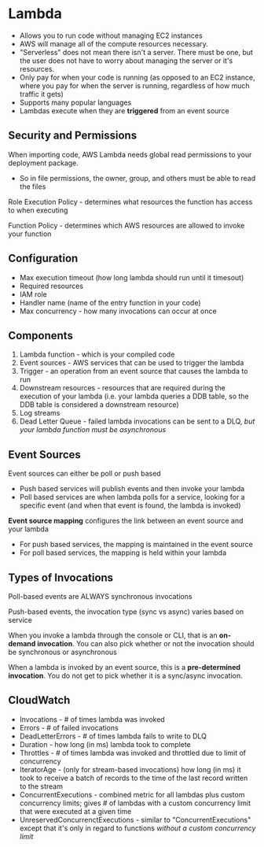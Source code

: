 # Lambda

- Allows you to run code without managing EC2 instances
- AWS will manage all of the compute resources necessary.
- "Serverless" does not mean there isn't a server. There must be one, but the user does not have to worry about managing the server or it's resources.
- Only pay for when your code is running (as opposed to an EC2 instance, where you pay for when the server is running, regardless of how much traffic it gets)
- Supports many popular languages
- Lambdas execute when they are **triggered** from an event source

## Security and Permissions
When importing code, AWS Lambda needs global read permissions to your deployment package.
- So in file permissions, the owner, group, and others must be able to read the files

Role Execution Policy - determines what resources the function has access to when executing

Function Policy - determines which AWS resources are allowed to invoke your function

## Configuration
- Max execution timeout (how long lambda should run until it timesout)
- Required resources
- IAM role
- Handler name (name of the entry function in your code)
- Max concurrency - how many invocations can occur at once

## Components
1. Lambda function - which is your compiled code
2. Event sources - AWS services that can be used to trigger the lambda
3. Trigger - an operation from an event source that causes the lambda to run
4. Downstream resources - resources that are required during the execution of your lambda (i.e. your lambda queries a DDB table, so the DDB table is considered a downstream resource)
5. Log streams
6. Dead Letter Queue - failed lambda invocations can be sent to a DLQ, _but your lambda function must be asynchronous_

## Event Sources
Event sources can either be poll or push based
- Push based services will publish events and then invoke your lambda
- Poll based services are when lambda polls for a service, looking for a specific event (and when that event is found, the lambda is invoked)

**Event source mapping** configures the link between an event source and your lambda
- For push based services, the mapping is maintained in the event source
- For poll based services, the mapping is held within your lambda

## Types of Invocations
Poll-based events are ALWAYS synchronous invocations

Push-based events, the invocation type (sync vs async) varies based on service

When you invoke a lambda through the console or CLI, that is an **on-demand invocation**. You can also pick whether or not the invocation should be synchronous or asynchronous

When a lambda is invoked by an event source, this is a **pre-determined invocation**. You do not get to pick whether it is a sync/async invocation.

## CloudWatch
- Invocations - # of times lambda was invoked
- Errors - # of failed invocations
- DeadLetterErrors - # of times lambda fails to write to DLQ
- Duration - how long (in ms) lambda took to complete
- Throttles - # of times lambda was invoked and throttled due to limit of concurrency
- IteratorAge - (only for stream-based invocations) how long (in ms) it took to receive a batch of records to the time of the last record written to the stream
- ConcurrentExecutions - combined metric for all lambdas plus custom concurrency limits; gives # of lambdas with a custom concurrency limit that were executed at a given time
- UnreservedConcurrenctExecutions - similar to "ConcurrentExecutions" except that it's only in regard to functions _without a custom concurrency limit_
